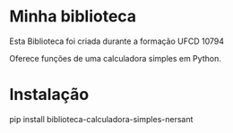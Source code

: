 # Minha biblioteca

Esta Biblioteca foi criada durante a formação UFCD 10794

Oferece funções de uma calculadora simples em Python.

# Instalação

pip install biblioteca-calculadora-simples-nersant